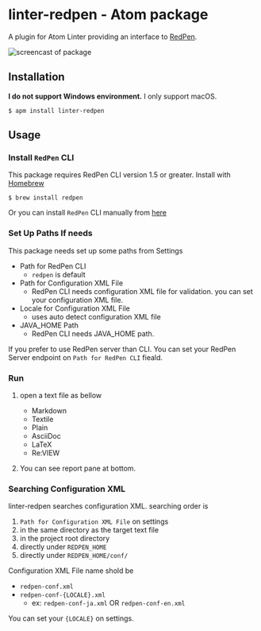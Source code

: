 # linter-redpen - Atom package

A plugin for Atom Linter providing an interface to [RedPen](http://redpen.cc/).

![screencast of package](https://gyazo.com/71a103608be3dd8abc3f14992ba21a43.gif)

## Installation

**I do not support Windows environment.** I only support macOS.

```
$ apm install linter-redpen
```

## Usage

### Install `RedPen` CLI

This package requires RedPen CLI version 1.5 or greater.
Install with [Homebrew](http://brew.sh/ "Homebrew — The missing package manager for OS X")
```
$ brew install redpen
```

Or you can install `RedPen` CLI manually from [here](http://redpen.cc/docs/latest/index.html")

### Set Up Paths If needs

This package needs set up some paths from Settings

- Path for RedPen CLI
    - `redpen` is default
- Path for Configuration XML File
    - RedPen CLI needs configuration XML file for validation. you can set your configuration XML file.
- Locale for Configuration XML File    
    - uses auto detect configuration XML file
- JAVA_HOME Path
    - RedPen CLI needs JAVA_HOME path.

If you prefer to use RedPen server than CLI. You can set your RedPen Server endpoint on `Path for RedPen CLI` fieald.

### Run

1. open a text file as bellow
    - Markdown
    - Textile
    - Plain
    - AsciiDoc
    - LaTeX
    - Re:VIEW
    
2. You can see report pane at bottom.

### Searching Configuration XML

linter-redpen searches configuration XML. searching order is

1. `Path for Configuration XML File` on settings
1. in the same directory as the target text file
1. in the project root directory
1. directly under `REDPEN_HOME`
1. directly under `REDPEN_HOME/conf/`

Configuration XML File name shold be

- `redpen-conf.xml`
- `redpen-conf-{LOCALE}.xml`
   - ex: `redpen-conf-ja.xml` OR `redpen-conf-en.xml`

You can set your `{LOCALE}` on settings.
